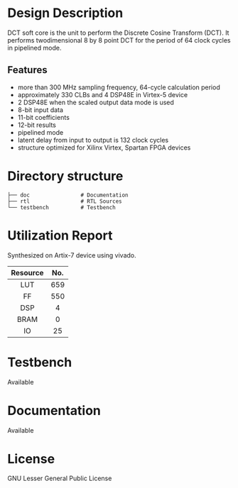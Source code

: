 # Design Description

DCT soft core is the unit to perform the Discrete Cosine Transform (DCT). It performs twodimensional 8 by 8 point DCT for the period of 64 clock cycles in pipelined mode.

## Features

- more than 300 MHz sampling frequency, 64-cycle calculation period
- approximately 330 CLBs and 4 DSP48E in Virtex-5 device
- 2 DSP48E when the scaled output data mode is used
- 8-bit input data
- 11-bit coefficients
- 12-bit results
- pipelined mode
- latent delay from input to output is 132 clock cycles
- structure optimized for Xilinx Virtex, Spartan FPGA devices


# Directory structure

    ├── doc                # Documentation
    ├── rtl                # RTL Sources
    └── testbench          # Testbench

# Utilization Report
Synthesized on Artix-7 device using vivado.

|Resource| No.|
|:---:|:---:|
|LUT|659|
|FF|550|
|DSP|4|
|BRAM|0|
|IO|25|

# Testbench
Available

# Documentation
Available

# License
GNU Lesser General Public License
